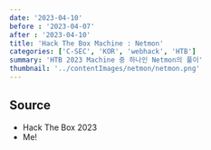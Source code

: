 ```yaml
---
date: '2023-04-10'
before : '2023-04-07'
after : '2023-04-10'
title: 'Hack The Box Machine : Netmon'
categories: ['C-SEC', 'KOR', 'webhack', 'HTB']
summary: 'HTB 2023 Machine 중 하나인 Netmon의 풀이'
thumbnail: '../contentImages/netmon/netmon.png'
---
```


## Source

- Hack The Box 2023
- Me!

